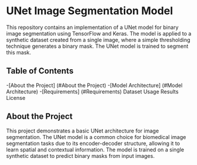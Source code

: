 # UNet Image Segmentation Model
This repository contains an implementation of a UNet model for binary image segmentation using TensorFlow and Keras. The model is applied to a synthetic dataset created from a single image, where a simple thresholding technique generates a binary mask. The UNet model is trained to segment this mask.
## Table of Contents

-[About the Project] (#About the Project)
-[Model Architecture] (#Model Architecture)
-[Requirements] (#Requirements)
 Dataset
 Usage
 Results
 License
 
 ## About the Project 
 This project demonstrates a basic UNet architecture for image segmentation. The UNet model is a common choice for biomedical image segmentation tasks due to its encoder-decoder structure, allowing it to learn spatial and contextual information. The model is trained on a single synthetic dataset to predict binary masks from input images.
